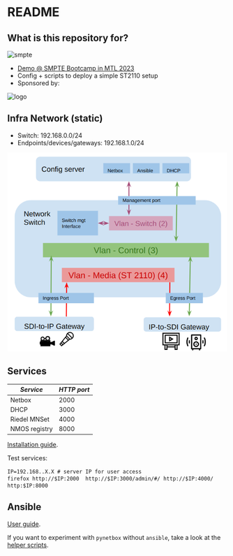 # README #

## What is this repository for?

![smpte](https://www.smpte.org/hubfs/NBM/Images/logo_white.svg)

* [Demo @ SMPTE Bootcamp in MTL 2023](https://www.smpte.org/sections/montrealquebec-bootcamp-2020)
* Config + scripts to deploy a simple ST2110 setup
* Sponsored by:

![logo](https://site-cbc.radio-canada.ca/site/annual-reports/2014-2015/_images/about/services/cbc-radio-canada.png)


## Infra Network (static)

* Switch: 192.168.0.0/24
* Endpoints/devices/gateways: 192.168.1.0/24

![network](./doc/network.png)

## Services

|*Service*|*HTTP port*|
|---------|-----------|
| Netbox  |      2000 |
| DHCP    |      3000 |
| Riedel MNSet | 4000 |
| NMOS registry| 8000 |

[Installation guide](./server/INSTALL.md).

Test services:

```
IP=192.168..X.X # server IP for user access
firefox http://$IP:2000  http://$IP:3000/admin/#/ http://$IP:4000/ http:$IP:8000
```

## Ansible

[User guide](./ansible/README.md).

If you want to experiment with `pynetbox` without `ansible`, take a look
at the [helper scripts](./scripts/INSTALL.md).
